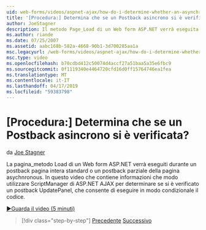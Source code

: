 ```yaml
---
uid: web-forms/videos/aspnet-ajax/how-do-i-determine-whether-an-asynchronous-postback-has-occurred
title: '[Procedura:] Determina che se un Postback asincrono si è verificata? | Microsoft Docs'
author: JoeStagner
description: Il metodo Page_Load di un Web form ASP.NET verrà eseguita durante un postback pagina intera standard o un postback parziale della pagina asychnronous. In questo video...
ms.author: riande
ms.date: 07/25/2007
ms.assetid: aabc168b-582a-4668-90b1-3d700285aa1a
msc.legacyurl: /web-forms/videos/aspnet-ajax/how-do-i-determine-whether-an-asynchronous-postback-has-occurred
msc.type: video
ms.openlocfilehash: b70cdbd412c50074d4accf27a51baa5a35e6fbc9
ms.sourcegitcommit: 0f1119340e4464720cfd16d0ff15764746ea1fea
ms.translationtype: MT
ms.contentlocale: it-IT
ms.lasthandoff: 04/17/2019
ms.locfileid: "59383798"
---
```

# <a name="how-do-i-determine-whether-an-asynchronous-postback-has-occurred"></a>[Procedura:] Determina che se un Postback asincrono si è verificata?

da [Joe Stagner](https://github.com/JoeStagner)

La pagina\_metodo Load di un Web form ASP.NET verrà eseguiti durante un postback pagina intera standard o un postback parziale della pagina asychnronous. In questo video che contiene informazioni che modo utilizzare ScriptManager di ASP.NET AJAX per determinare se si è verificato un postback UpdatePanel, che consente di eseguire in modo condizionale il codice.

[&#9654;Guarda il video (5 minuti)](https://channel9.msdn.com/Blogs/ASP-NET-Site-Videos/how-do-i-determine-whether-an-asynchronous-postback-has-occurred)

> [!div class="step-by-step"]
> [Precedente](how-do-i-use-javascript-to-refresh-an-aspnet-ajax-updatepanel.md)
> [Successivo](how-do-i-use-the-conditional-updatemode-of-the-updatepanel.md)
